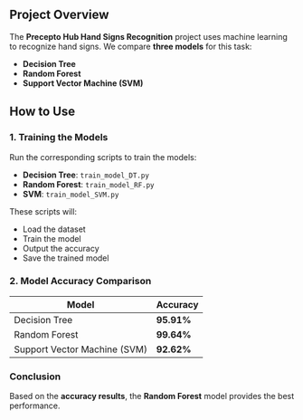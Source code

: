 ## Project Overview

The **Precepto Hub Hand Signs Recognition** project uses machine learning to recognize hand signs. We compare **three models** for this task:

- **Decision Tree**
- **Random Forest**
- **Support Vector Machine (SVM)**

## How to Use

### 1. Training the Models

Run the corresponding scripts to train the models:

- **Decision Tree**: `train_model_DT.py`
- **Random Forest**: `train_model_RF.py`
- **SVM**: `train_model_SVM.py`

These scripts will:
- Load the dataset
- Train the model
- Output the accuracy
- Save the trained model

### 2. Model Accuracy Comparison

| **Model**                  | **Accuracy**  |
|----------------------------|---------------|
| Decision Tree              | **95.91%**       |
| Random Forest              | **99.64%**       |
| Support Vector Machine (SVM)| **92.62%**       |

### Conclusion

Based on the **accuracy results**, the **Random Forest** model provides the best performance.
